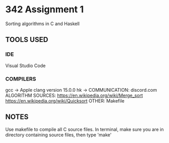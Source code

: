 # 342 Assignment 1
Sorting algorithms in C and Haskell


##  TOOLS USED
###  IDE
  Visual Studio Code
###  COMPILERS 
  gcc -> Apple clang version 15.0.0
  hk -> 
  COMMUNICATION: discord.com\
  ALGORITHM SOURCES: https://en.wikipedia.org/wiki/Merge_sort \
  https://en.wikipedia.org/wiki/Quicksort
  OTHER: Makefile


## NOTES
  Use makefile to compile all C source files. 
  In terminal, make sure you are in directory containing source files, then type 'make'
